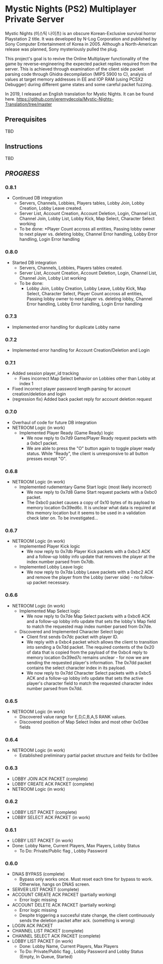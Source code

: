 # Mystic Nights (PS2) Multiplayer Private Server

Mystic Nights (미스틱 나이츠) is an obscure Korean-Exclusive survival horror Playstation 2 title.
It was developed by N-Log Corporation and published by Sony Computer Entertainment of Korea in 2005.
Although a North-American release was planned, Sony mysteriously pulled the plug.

This project's goal is to revive the Online Multiplayer functionality of the game by reverse-engineering the expected packet replies required from the server. This is achieved through examination of the client side packet parsing code through Ghidra decompilation (MIPS 5900 to C), analysis of values at target memory addresses in EE and IOP RAM (using PCSX2 Debugger) during different game states and some careful packet fuzzing.

In 2019, I released an English translation for Mystic Nights. It can be found here. 
https://github.com/jeremydecola/Mystic-Nights-Translation/tree/master

## Prerequisites

TBD

## Instructions

TBD

## *PROGRESS*
### 0.8.1
* Continued DB integration
  * Servers, Channels, Lobbies, Players tables, Lobby Join, Lobby Creation, Lobby Leave created.
  * Server List, Account Creation, Account Deletion, Login, Channel List, Channel Join, Lobby List, Lobby Kick, Map Select, Character Select working
  * To be done: 
    *Player Count accross all entities, Passing lobby owner to next player vs. deleting lobby, Channel Error handling, Lobby Error handling, Login Error handling

### 0.8.0
* Started DB integration
  * Servers, Channels, Lobbies, Players tables created.
  * Server List, Account Creation, Account Deletion, Login, Channel List, Channel Join, Lobby List working
  * To be done: 
    * Lobby Join, Lobby Creation, Lobby Leave, Lobby Kick, Map Select, Character Select, Player Count accross all entities, Passing lobby owner to next player vs. deleting lobby, Channel Error handling, Lobby Error handling, Login Error handling
  
### 0.7.3
* Implemented error handling for duplicate Lobby name

### 0.7.2
* Implemented error handling for Account Creation/Deletion and Login

### 0.7.1
* Added session player_id tracking
  * Fixes incorrect Map Select behavior on Lobbies other than Lobby at index 1
* Fixed incorrect player password length parsing for account creation/deletion and login
* (regression fix) Added back packet reply for account deletion request

### 0.7.0
* Overhaul of code for future DB integration
* NETROOM Logic (in work)
  * Implemented Player Ready (Game Ready) logic 
    * We now reply to 0x7d9 Game/Player Ready request packets with a 0xbc1 packet. 
	* We are able to press the "O" button again to toggle player ready status. While "Ready", the client is unresponsive to all button presses except "O".

### 0.6.8
* NETROOM Logic (in work)
  * Implemented rudementary Game Start logic (most likely incorrect)
    * We now reply to 0x7d8 Game Start request packets with a 0xbc0 packet. 
	* The 0xbc0 packet causes a copy of 0x10 bytes of its payload to memory location 0x39ed6c. It is unclear what data is required at this memory location but it seems to be used in a validation check later on. To be investigated...  

### 0.6.7
* NETROOM Logic (in work)
  * Implemented Player Kick logic
    * We now reply to 0x7db Player Kick packets with a 0xbc3 ACK and a follow-up lobby info update that removes the player at the index number parsed from 0x7db.
  * Implemented Lobby Leave logic
    * We now reply to 0x7da Lobby Leave packets with a 0xbc2 ACK and remove the player from the Lobby (server side) - no follow-up packet necessary. 
	
### 0.6.6
* NETROOM Logic (in work)
  * Implemented Map Select logic
    * We now reply to 0x7de Map Select packets with a 0xbc6 ACK and a follow-up lobby info update that sets the lobby's Map field to match the requested map index number parsed from 0x7de.
  * Discovered and Implemented Character Select logic 
    * Client first sends 0x7dc packet with player ID.
	* We reply with a 0xbc4 packet which allows the client to transition into sending a 0x7dd packet. The required contents of the 0x20 of data that is copied from the payload of the 0xbc4 reply to memory location 0x39ed7c remains unclear - for now we are sending the requested player's information. The 0x7dd packet contains the select character index in its payload.
	* We now reply to 0x7dd Character Select packets with a 0xbc5 ACK and a follow-up lobby info update that sets the active player's character field to match the requested character index number parsed from 0x7dd. 
  
### 0.6.5
* NETROOM Logic (in work)
  * Discovered value range for E,D,C,B,A,S RANK values.
  * Discovered position of Map Select Index and most other 0x03ee fields  

### 0.6.4
* NETROOM Logic (in work)
  * Established preliminary partial packet structure and fields for 0x03ee

### 0.6.3
* LOBBY JOIN ACK PACKET (complete)
* LOBBY CREATE ACK PACKET (complete)
* NETROOM Logic (in work)

### 0.6.2
* LOBBY LIST PACKET (complete)
* LOBBY SELECT ACK PACKET (in work)
  
### 0.6.1
* LOBBY LIST PACKET (in work)
* Done: Lobby Name, Current Players, Max Players, Lobby Status
  * To Do: Private/Public flag , Lobby Password


### 0.6.0
* DNAS BYPASS (complete)
  * Bypass only works once. Must reset each time for bypass to work. Otherwise, hangs on DNAS screen.
* SERVER LIST PACKET (complete)
* ACCOUNT CREATE ACK PACKET (partially working)
  * Error logic missing
* ACCOUNT DELETE ACK PACKET (partially working)
  * Error logic missing
  * Despite triggering a succesful state change, the client continuously sends the deletion packet after ack. (something is wrong)
* LOGIN ACK PACKET
* CHANNEL LIST PACKET (complete)
* CHANNEL SELECT ACK PACKET (complete)
* LOBBY LIST PACKET (in work)
  * Done: Lobby Name, Current Players, Max Players
  * To Do: Private/Public flag , Lobby Password and Lobby Status (Empty, In Queue, Started) 
